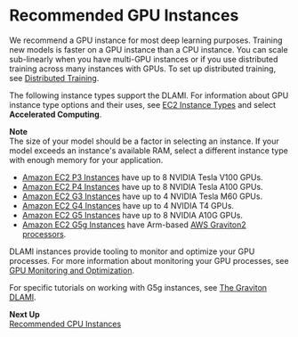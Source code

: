 # Recommended GPU Instances<a name="gpu"></a>

We recommend a GPU instance for most deep learning purposes\. Training new models is faster on a GPU instance than a CPU instance\. You can scale sub\-linearly when you have multi\-GPU instances or if you use distributed training across many instances with GPUs\. To set up distributed training, see [Distributed Training](distributed-training.md)\. 

The following instance types support the DLAMI\. For information about GPU instance type options and their uses, see [EC2 Instance Types](https://aws.amazon.com/ec2/instance-types/) and select **Accelerated Computing**\.

**Note**  
The size of your model should be a factor in selecting an instance\. If your model exceeds an instance's available RAM, select a different instance type with enough memory for your application\. 
+ [Amazon EC2 P3 Instances](https://aws.amazon.com/ec2/instance-types/p3/) have up to 8 NVIDIA Tesla V100 GPUs\.
+ [Amazon EC2 P4 Instances](https://aws.amazon.com/ec2/instance-types/p4/) have up to 8 NVIDIA Tesla A100 GPUs\.
+ [Amazon EC2 G3 Instances](https://aws.amazon.com/ec2/instance-types/g3/) have up to 4 NVIDIA Tesla M60 GPUs\.
+ [Amazon EC2 G4 Instances](https://aws.amazon.com/ec2/instance-types/g4/) have up to 4 NVIDIA T4 GPUs\.
+ [Amazon EC2 G5 Instances](https://aws.amazon.com/ec2/instance-types/g5/) have up to 8 NVIDIA A10G GPUs\.
+ [Amazon EC2 G5g Instances](http://aws.amazon.com/ec2/instance-types/g5g/) have Arm\-based [AWS Graviton2 processors](http://aws.amazon.com/ec2/graviton/)\.

DLAMI instances provide tooling to monitor and optimize your GPU processes\. For more information about monitoring your GPU processes, see [GPU Monitoring and Optimization](tutorial-gpu.md)\.

For specific tutorials on working with G5g instances, see [The Graviton DLAMI](tutorial-graviton.md)\.

**Next Up**  
[Recommended CPU Instances](cpu.md)